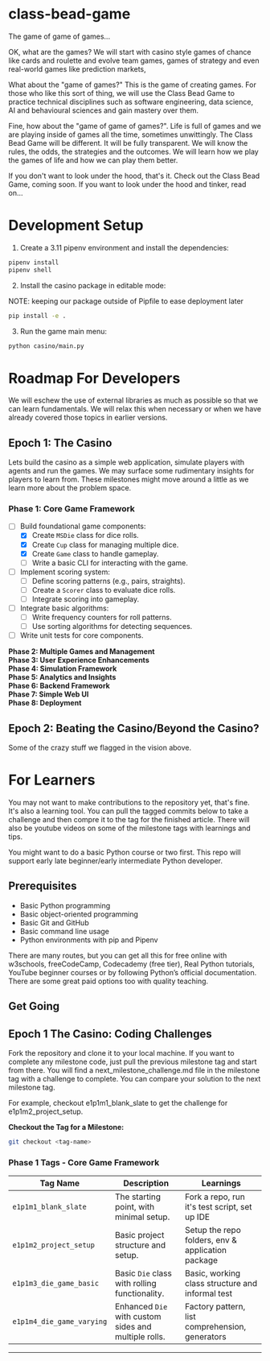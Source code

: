 # class-bead-game
The game of game of games...

OK, what are the games? We will start with casino style games of chance like cards and roulette and evolve team games, games of strategy and even real-world games like prediction markets, 

What about the "game of games?" This is the game of creating games. For those who like this sort of thing, we will use the Class Bead Game to practice technical disciplines such as software engineering, data science, AI and behavioural sciences and gain mastery over them.

Fine, how about the "game of game of games?". Life is full of games and we are playing inside of games all the time, sometimes unwittingly. The Class Bead Game will be different. It will be fully transparent. We will know the rules, the odds, the strategies and the outcomes. We will learn how we play the games of life and how we can play them better.

If you don't want to look under the hood, that's it. Check out the Class Bead Game, coming soon. If you want to look under the hood and tinker, read on...

# Development Setup

1. Create a 3.11 pipenv environment and install the dependencies:

```bash
pipenv install
pipenv shell
```
2. Install the casino package in editable mode:

NOTE: keeping our package outside of Pipfile to ease deployment later

```bash
pip install -e .
```
3. Run the game main menu:

```bash
python casino/main.py
```


# Roadmap For Developers
We will eschew the use of external libraries as much as possible so that we can learn fundamentals. We will relax this when necessary or when we have already covered those topics in earlier versions.

## Epoch 1: The Casino
Lets build the casino as a simple web application, simulate players with agents and run the games. We may surface some rudimentary insights for players to learn from. These milestones might move around a little as we learn more about the problem space.

### **Phase 1: Core Game Framework**
- [ ] Build foundational game components:
  - [x] Create `MSDie` class for dice rolls.
  - [x] Create `Cup` class for managing multiple dice.
  - [x] Create `Game` class to handle gameplay.
  - [ ] Write a basic CLI for interacting with the game.
- [ ] Implement scoring system:
  - [ ] Define scoring patterns (e.g., pairs, straights).
  - [ ] Create a `Scorer` class to evaluate dice rolls.
  - [ ] Integrate scoring into gameplay.
- [ ] Integrate basic algorithms:
  - [ ] Write frequency counters for roll patterns.
  - [ ] Use sorting algorithms for detecting sequences.
- [ ] Write unit tests for core components.

**Phase 2: Multiple Games and Management**  
**Phase 3: User Experience Enhancements**  
**Phase 4: Simulation Framework**  
**Phase 5: Analytics and Insights**  
**Phase 6: Backend Framework**  
**Phase 7: Simple Web UI**  
**Phase 8: Deployment**  

## Epoch 2: Beating the Casino/Beyond the Casino?
Some of the crazy stuff we flagged in the vision above.

# For Learners

You may not want to make contributions to the repository yet, that's fine. It's also a learning tool. You can pull the tagged commits below to take a challenge and then compre it to the tag for the finished article. There will also be youtube videos on some of the milestone tags with learnings and tips.

You might want to do a basic Python course or two first. This repo will support early late beginner/early intermediate Python developer.

## Prerequisites
- Basic Python programming
- Basic object-oriented programming
- Basic Git and GitHub
- Basic command line usage
- Python environments with pip and Pipenv

There are many routes, but you can get all this for free online with w3schools, freeCodeCamp, Codecademy (free tier), Real Python tutorials, YouTube beginner courses or by following Python’s official documentation. There are some great paid options too with quality teaching.



## Get Going

## Epoch 1 The Casino: Coding Challenges

Fork the repository and clone it to your local machine. If you want to complete any milestone code, just pull the previous milestone tag and start from there. You will find a next_milestone_challenge.md file in the milestone tag with a challenge to complete. You can compare your solution to the next milestone tag.

For example, checkout  e1p1m1_blank_slate to get the challenge for e1p1m2_project_setup.

**Checkout the Tag for a Milestone:**
   ```bash
   git checkout <tag-name>
   ```

### Phase 1 Tags - Core Game Framework

| Tag Name                | Description                                  | Learnings
|-------------------------|----------------------------------------------|----------------------------------------------------|
| `e1p1m1_blank_slate`    | The starting point, with minimal setup.      | Fork a repo, run it's test script, set up IDE      |
| `e1p1m2_project_setup`  | Basic project structure and setup.           | Setup the repo folders, env & application package |
| `e1p1m3_die_game_basic` | Basic `Die` class with rolling functionality.| Basic, working class structure and informal test |
| `e1p1m4_die_game_varying` | Enhanced `Die` with custom sides and multiple rolls. | Factory pattern, list comprehension, generators |

---



